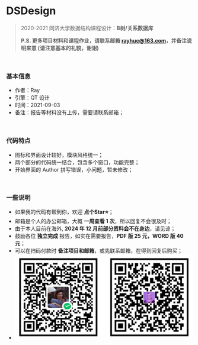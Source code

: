 # DSDesign
> 2020-2021 同济大学数据结构课程设计：**B树/关系数据库**
>
> **P.S. 更多项目材料和课程作业，请联系邮箱 rayhuc@163.com，并备注说明来意 (请注意基本的礼貌，谢谢)**

<br/>

### 基本信息

- 作者：Ray
- 引擎：QT 设计
- 时间：2021-09-03
- 备注：报告等材料没有上传，需要请联系邮箱；

<br/>

### 代码特点

- 图标和界面设计较好，模块风格统一；
- 两个部分的代码统一结合，包含多个窗口，功能完整；
- 开始界面的 Author 拼写错误，小问题，暂未修改；

<br/>

### 一些说明

- 如果我的代码有帮到你，欢迎 **点个Star⭐**；
- 邮箱是个人的办公邮箱，大概 **一周查看 1 次**，所以回复不会很及时；
- 由于本人目前在海外, **2024 年 12 月前部分资料会不在身边**，请见谅；
- 鼓励各位 **独立完成** 报告，如实在需要报告，**PDF 版 25 元，WORD 版 40 元**；
- 可以在扫码付款时 **备注项目和邮箱**，或先联系邮箱，在得到回复后购买；
- ![./donner.jpg](donner.jpg)
